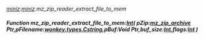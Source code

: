_[miniz](../../modules/miniz/miniz-module.md):[miniz](../../modules/miniz/miniz-module.md).mz\_zip\_reader\_extract\_file\_to\_mem_
##### Function mz\_zip\_reader\_extract\_file\_to\_mem:[Int](../../modules/wonkey/wonkey-types-int.md)( pZip:[mz_zip_archive](../../modules/miniz/miniz-mz_zip_archive.md) Ptr,pFilename:[wonkey.types.Cstring](../../modules/wonkey/wonkey-types-cstring.md),pBuf:Void Ptr,buf_size:[Int](../../modules/wonkey/wonkey-types-int.md),flags:[Int](../../modules/wonkey/wonkey-types-int.md) )
